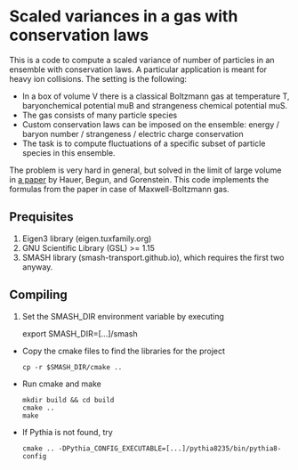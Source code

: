 # Scaled variances in a gas with conservation laws 

This is a code to compute a scaled variance of number of particles in an
ensemble with conservation laws. A particular application is meant for
heavy ion collisions. The setting is the following:

- In a box of volume V there is a classical Boltzmann gas at temperature T,
  baryonchemical potential muB and strangeness chemical potential muS.
- The gas consists of many particle species
- Custom conservation laws can be imposed on the ensemble:
  energy / baryon number / strangeness / electric charge conservation
- The task is to compute fluctuations of a specific subset of particle species
  in this ensemble.

The problem is very hard in general, but solved in the limit of large volume in
[a paper](https://arxiv.org/pdf/0706.3290.pdf) by Hauer, Begun, and Gorenstein.
This code implements the formulas from the paper in case of Maxwell-Boltzmann
gas.

## Prequisites

1. Eigen3 library (eigen.tuxfamily.org)
2. GNU Scientific Library (GSL) >= 1.15
3. SMASH library (smash-transport.github.io), which requires the first two anyway.

## Compiling

1. Set the SMASH_DIR environment variable by executing

      export SMASH_DIR=[...]/smash

- Copy the cmake files to find the libraries for the project

      cp -r $SMASH_DIR/cmake ..

- Run cmake and make

      mkdir build && cd build
      cmake ..
      make

- If Pythia is not found, try

      cmake .. -DPythia_CONFIG_EXECUTABLE=[...]/pythia8235/bin/pythia8-config
